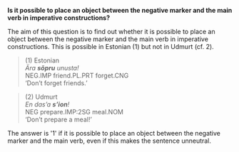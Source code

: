**Is it possible to place an object between the negative marker and the main verb in imperative constructions?** 

The aim of this question is to find out whether  it is possible to place an object between the negative marker and the main verb in imperative constructions. This is possible in Estonian (1) but not in Udmurt (cf. 2).

>(1) Estonian<br/>
>*Ära **sõpru** unusta!*<br/>
>NEG.IMP friend.PL.PRT forget.CNG<br/> 
>‘Don’t forget friends.’

>(2) Udmurt<br/>
>*En das’a **s’ion**!*<br/>
>NEG  prepare.IMP:2SG  meal.NOM<br/>
>‘Don’t prepare a meal!’

The answer is '1' if it is possible to place an object between the negative marker and the main verb, even if this makes the sentence unneutral. 
